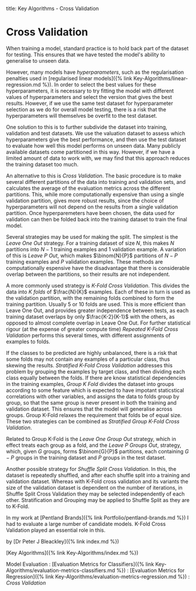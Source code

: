 title: Key Algorithms - Cross Validation

# Cross Validation

When training a model, standard practice is to hold back part of the dataset for testing. This ensures that we have tested the model's ability to generalise to unseen data.

However, many models have *hyperparameters*, such as the regularisation penalties used in [regularised linear models]({% link Key-Algorithms/linear-regression.md %}). In order to select the best values for these hyperparameters, it is necessary to try fitting the model with different values of hyperparameters and select the version that gives the best results. However, if we use the same test dataset for hyperparameter selection as we do for overall model testing, there is a risk that the hyperparameters will themselves be overfit to the test dataset.

One solution to this is to further subdivide the dataset into training, validation and test datasets. We use the valuation dataset to assess which hyperparameters give the best performance, and then use the test dataset to evaluate how well this model performs on unseen data. Many publicly available datasets come partitioned in this way. However, if we have a limited amount of data to work with, we may find that this approach reduces the training dataset too much.

An alternative to this is *Cross Validation*. The basic procedure is to make several different partitions of the data into training and validation sets, and calculates the average of the evaluation metrics across the different partitions. This, while more computationally expensive than using a single validation partition, gives more robust results, since the choice of hyperparameters will not depend on the results from a single validation partition. Once hyperparemeters have been chosen, the data used for validation can then be folded back into the training dataset to train the final model.

Several strategies may be used for making the split. The simplest is the *Leave One Out* strategy. For a training dataset of size $N$, this makes $N$ partitions into $N-1$ training examples and 1 validation example. A variation of this is *Leave P Out*, which makes $\binom{N}{P}$ partitions of $N-P$ training examples and $P$ validation examples. These methods are computationally espensive have the disadvantage that there is considerable overlap between the partitions, so their results are not independent.

A more commonly used strategy is *K-Fold Cross Validation*. This divides the data into $K$ *folds* of $\frac{N}{K}$ examples. Each of these in turn is used as the validation partition, with the remaining folds combined to form the training partition. Usually 5 or 10 folds are used. This is more efficient than Leave One Out, and provides greater independence between tests, as each training dataset overlaps by only $\frac{K-2}{K-1}$ with the others, as opposed to almost complete overlap in Leave One Out. For further statistical rigour (at the expense of greater compute time) *Repeated K-Fold Cross Validation* performs this several times, with different assignments of examples to folds. 

If the classes to be predicted are highly unbalanced, there is a risk that some folds may not contain any examples of a particular class, thus skewing the results. *Stratified K-Fold Cross Validation* addresses this problem by grouping the examples by target class, and then dividing each class equally between the folds. If there are know statistical dependencies in the training examples, *Group K Fold* divides the dataset into groups according to some feature which is expected to have impotant staticstical correlations with other variables, and assigns the data to folds group by group, so that the same group is never present in both the training and validation dataset. This ensures that the model will generalise across groups. Group K-Fold relaxes the requirement that folds be of equal size. These two strategies can be combined as *Stratified Group K-Fold Cross Validation*.

Related to Group K-Fold is the *Leave One Group Out* strategy, which in effect treats each group as a fold, and the *Leave P Groups Out*, strategy, which, given $G$ groups, forms $\binom{G}{P}$ partitions, each containing $G-P$ groups in the training dataset and $P$ groups in the test dataset.

Another possible strategy for *Shuffle Split Cross Validation*. In this, the dataset is repeatedly shuffled, and after each shuffle split into a training and validation dataset. Whereas with K-Fold cross validation and its variants the size of the validation dataset is dependent on the number of iterations, in Shuffle Split Cross Validation they may be selected independently of each other. Stratification and Grouping may be applied to Shuffle Split as they are to K-Fold.

In my work at [Pentland Brands]({% link Portfolio/pentland-brands.md %}) I had to evaluate a large number of candidate models. K-Fold Cross Validation played an essential role in this.

by [Dr Peter J Bleackley]({% link index.md %})

[Key Algorithms]({% link Key-Algorithms/index.md %})

Model Evaluation
: [Evaluation Metrics for Classifiers]({% link Key-Algorithms/evaluation-metrics-classifiers.md %})
: [Evaluation Metrics for Regression]({% link Key-Algorithms/evaluation-metrics-regression.md %})
: *Cross Validation*

